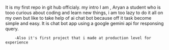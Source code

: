 It is my first repo in git hub officialy.
my intro
        I am  , Aryan a student who is tooo curious about coding and learn new things, i am too lazy to do it all on my own but like to take help of ai chat bot because off it task become simple and easy.
        It is chat bot app using a google gemini api for responsing query.

        -Also it's first project that i made at production level for experience
